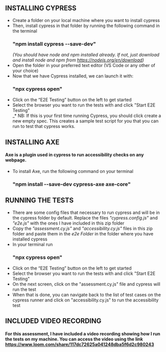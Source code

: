 ## **INSTALLING CYPRESS**
- Create a folder on your local machine where you want to install cypress
- Then, install cypress in that folder by running the following command in the terminal<br>
  ### "npm install cypress --save-dev" <br>
  _*(You should have node and npm installed already. If not, just download and install node and npm from https://nodejs.org/en/download)*_
- Open the folder in your preferred text editor (VS Code or any other of your choice)
- Now that we have Cypress installed, we can launch it with:
  ### "npx cypress open"
- Click on the “E2E Testing” button on the left to get started
- Select the browser you want to run the tests with and click "Start E2E Testing"<br>
_* NB: If this is your first time running Cypress, you should click create a new empty spec. This creates a sample test script for you that you can run to test that cypress works.<br>

## **INSTALLING AXE**
#### Axe is a plugin used in cypress to run accessibility checks on any webpage.
- To install Axe, run the following command on your terminal<br>
  ### "npm install --save-dev cypress-axe axe-core"<br>


## **RUNNING THE TESTS**
- There are some config files that necessary to run cypress and will be in the cypress folder by default. Replace the files _*"cypress.config.js"*_ and _*"e2e.js"*_ with the ones I have included in this zip folder
- Copy the _*"assessment.cy.js"*_ and _*"accessibility.cy.js"*_ files in this zip folder and paste them in the *e2e Folder* in the folder where you have installed cypress
- In your terminal run<br>
  ### "npx cypress open"
- Click on the “E2E Testing” button on the left to get started
- Select the browser you want to run the tests with and click "Start E2E Testing"
- On the next screen, click on the "assessment.cy.js" file and cypress will run the test
- When that is done, you can navigate back to the list of test cases on the cypress runner and click on "accessibility.cy.js" to run the accessibility test<br>

## **INCLUDED VIDEO RECORDING**
#### For this assessment, I have included a video recording showing how I run the tests on my machine. You can access the video using the link https://www.loom.com/share/117dc72625a041248dba5f6d2c980243
